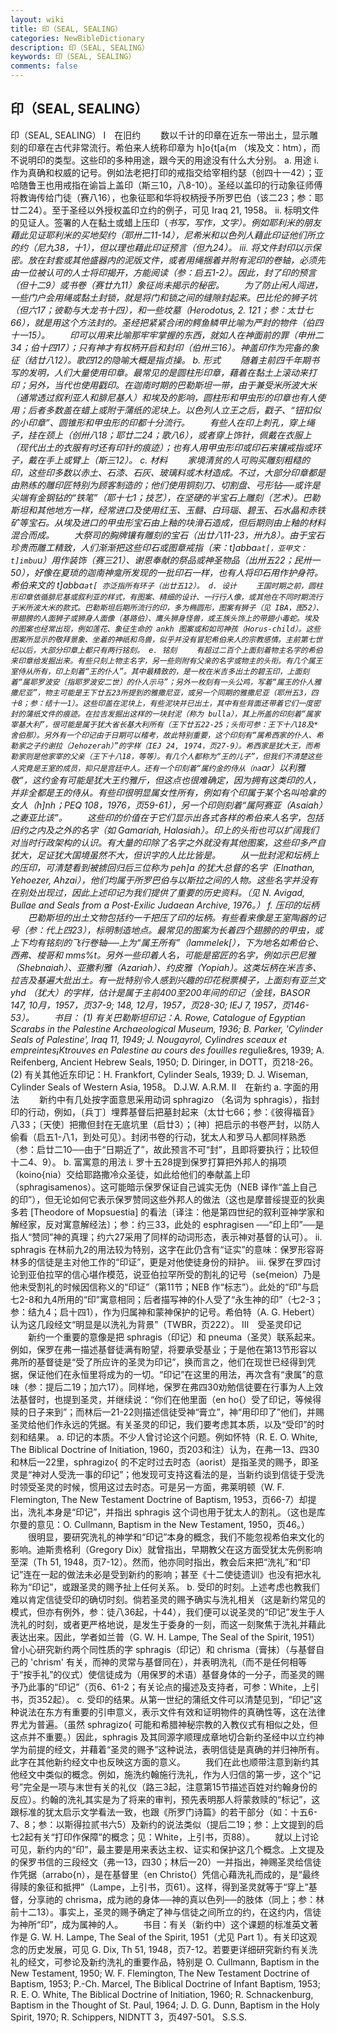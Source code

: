 ```yaml
---
layout: wiki
title: 印（SEAL, SEALING）
categories: NewBibleDictionary
description: 印（SEAL, SEALING）
keywords: 印（SEAL, SEALING）
comments: false
---
```


## 印（SEAL, SEALING）



印（SEAL, SEALING）
Ⅰ　在旧约
　　数以千计的印章在近东一带出土，显示雕刻的印章在古代非常流行。希伯来人统称印章为 h]o{t[a{m （埃及文：htm），而不说明印的类型。这些印的多种用途，跟今天的用途没有什么大分别。
a. 用途
i. 作为真确和权威的记号。例如法老把打印的戒指交给宰相约瑟（创四十一42）；亚哈随鲁王也用戒指在谕旨上盖印（斯三10，八8-10）。圣经以盖印的行动象征师傅将教诲传给门徒（赛八16），也象征耶和华将权柄授予所罗巴伯（该二23；参：耶廿二24）。至于圣经以外授权盖印立约的例子，可见 Iraq
21, 1958。
ii. 标明文件的见证人。签署的人在黏土或蜡上压印（*书写，写作，文字）。例如耶利米的朋友藉此见证耶利米的买地契约（耶卅二11-14），尼希米和以色列人藉此印证他们所立的约（尼九38，十1），但以理也藉此印证预言（但九24）。
iii. 将文件封印以示保密。放在封套或其他盛器内的泥版文件，或者用绳捆着并附有泥印的卷轴，必须先由一位被认可的人士将印揭开，方能阅读（参：启五1-2）。因此，封了印的预言（但十二9）或书卷（赛廿九11）象征尚未揭示的秘密。
　　为了防止闲人闯进，一些门户会用绳或黏土封锁，就是将门和锁之间的缝隙封起来。巴比伦的狮子坑（但六17；彼勒与大龙书十四），和一些坟墓（Herodotus, 2. 121；参：太廿七66），就是用这个方法封的。圣经把紧紧合闭的鳄鱼鳞甲比喻为严封的物件（伯四十一15）。
　　印可以用来比喻那牢牢掌握的东西，就如人在神面前的罪（申卅二34；伯十四17）；只有神才有权柄开启和封印（伯卅三16）。神盖印作为完备的象征（结廿八12）。歌四12的隐喻大概是指贞操。
b. 形式
　　随着主前四千年期书写的发明，人们大量使用印章。最常见的是圆柱形印章，藉着在黏土上滚动来打印；另外，当代也使用戳印。在迦南时期的巴勒斯坦一带，由于兼受米所波大米（通常透过叙利亚人和腓尼基人）和埃及的影响，圆柱形和甲虫形的印章也有人使用；后者多数盖在蜡上或附于蒲纸的泥块上。以色列人立王之后，戳子、“钮扣似的小印章”、圆锥形和甲虫形的印都十分流行。
　　有些人在印上刺孔，穿上绳子，挂在颈上（创卅八18；耶廿二24；歌八6），或者穿上饰针，佩戴在衣服上（现代出土的衣服有时还有印针的痕迹）；也有人用甲虫形印或印石来镶戒指或环子，戴在手上或臂上（斯三12）。
c. 材料
　　家境清贫的人可购买雕刻粗糙的印，这些印多数以赤土、石漆、石灰、玻璃料或木材造成。不过，大部分印章都是由熟练的雕印匠特别为顾客制造的；他们使用铜刻刀、切割盘、弓形钻──或许是尖端有金钢钻的“铁笔”（耶十七1；*技艺），在坚硬的半宝石上雕刻（*艺术）。巴勒斯坦和其他地方一样，经常进口及使用红玉、玉髓、白玛瑙、碧玉、石水晶和赤铁矿等宝石。从埃及进口的甲虫形宝石由上釉的块滑石造成，但后期则由上釉的材料混合而成。
　　大祭司的胸牌镶有雕刻的宝石（出廿八11-23，卅九8）。由于宝石珍贵而雕工精致，人们渐渐把这些印石或图章戒指（来：t]abba`at[，亚甲文：t]imbu`u）用作装饰（赛三21）、谢恩奉献的祭品或神圣物品（出卅五22；民卅一50），好像在夏琐的迦南神龛所发现的一批印石一样，也有人将印石用作*护身符。希伯来文的 t]abba`at[ 亦泛指所有环子（出廿五12）。
d. 设计
　　王国时期之前，圆柱形印章依循腓尼基或叙利亚的样式，有图案、精细的设计、一行行人像，或其他在不同时期流行于米所波大米的款式。巴勒斯坦后期所流行的印，多为椭圆形，图案有狮子（见 IBA，图52）、带翅膀的人面狮子或狮身人面像（基路伯）、鹰头狮身怪兽，或王族头饰上的带翅小毒蛇。埃及的图案也经常出现，例如莲花、象征生命的 ankh 图案或和如司神孩（Horus-child）。这些图案所显示的敬拜景象、坐着的神祇和鸟兽，似乎并没有冒犯希伯来人的宗教感情。主前第七世纪以后，大部分印章上都只有两行铭刻。
e. 铭刻
　　有超过二百个上面刻着物主名字的希伯来印章给发掘出来。有些只刻上物主名字，另一些则附有父亲的名字或物主的头衔。有几个属王室侍从所有，印上刻着“王的仆人”。其中最精致的，是一枚在米吉多出土的碧玉印，上面刻着“属耶罗波安〔指耶罗波安二世〕的仆人示马”；另外一枚刻有一头公鸡，写着“属王的仆人雅撒尼亚”，物主可能是王下廿五23所提到的雅撒尼亚，或另一个同期的雅撒尼亚（耶卅五3，四十8；参：结十一1）。这些印盖在泥块上，有些泥块并已出土，其中有些背面还带着它们一度密封的蒲纸文件的痕迹。在拉吉发掘出这样的一块封泥（称为 bulla），其上所盖的印刻着“属家宰基大利”，很可能是属于犹大省长基大利所有（王下廿五22-25；头衔可参：王下十八18及*舍伯那）。另外有一个印记由于日期可以稽考，故此特别重要，这个印刻有“属希西家的仆人、希勒家之子约谢拉（Jehozerah）”的字样（IEJ
24, 1974，页27-9）。希西家是犹大王，而希勒家则是他家宰的父亲（王下十八18，等等）。有几个人都称为“王的儿子”，但我们不清楚这些人究竟是王室的成员，抑只是宫廷中人。还有一个印刻着“属约金的侍从（na`ar）以利雅敬”，这约金有可能是犹大王*约雅斤，但这点也很难确定，因为拥有这类印的人，并非全都是王的侍从。有些印很明显属女性所有，例如有个印属于某个名叫哈拿的女人（h]nh；PEQ
108，1976，页59-61），另一个印则刻着“属阿赛亚（Asaiah）之妻亚比该”。
　　这些印的价值在于它们显示出各式各样的希伯来人名字，包括旧约之内及之外的名字（如 Gamariah, Halasiah）。印上的头衔也可以扩阔我们对当时行政架构的认识。有大量的印除了名字之外就没有其他图案，这些印多产自犹大，足证犹大国境虽然不大，但识字的人比比皆是。
　　从一批封泥和坛柄上的压印，可清楚看到被掳回归后三位称为 peh]a 的犹大总督的名字（Elnathan, Yehoezer, Ahzai），他们均属于所罗巴伯与以斯拉之间的人物。这些名字并没有在别处出现过，因此上述印记为我们提供了重要的历史资料。（见 N. Avigad, Bullae and Seals from a Post-Exilic Judaean
Archive, 1976。）
f. 压印的坛柄
　　巴勒斯坦的出土文物包括约一千把压了印的坛柄。有些看来像是王室陶器的记号（参：代上四23），标明制造地点。最常见的图案为长着四个翅膀的的甲虫，或上下均有铭刻的飞行卷轴──上为“属王所有”（lammelek[），下为地名如希伯仑、西弗、梭哥和 mms%t。另外一些印着人名，可能是窑匠的名字，例如示巴尼雅（Shebnaiah）、亚撒利雅（Azariah）、约皮雅（Yopiah）。这类坛柄在米吉多、拉吉及基遍大批出土。有一批特别令人感到兴趣的印花税票模子，上面刻有亚兰文 yhd （犹大）的字样，估计是属于主前400至200年间的印记（*金钱，BASOR
147, 10月，1957，页37-9; 148, 12月，1957，页28-30; IEJ 7, 1957，页146-53）。
　　书目： (1) 有关巴勒斯坦印记：A. Rowe, Catalogue of Egyptian Scarabs in the
Palestine Archaeological Museum, 1936; B. Parker, 'Cylinder Seals of
Palestine', Iraq 11, 1949; J.
Nougayrol, Cylindres sceaux et empreintes¡Ktrouve*s en
Palestine au cours des fouilles re*gulie&res, 1939; A. Reifenberg, Ancient Hebrew Seals, 1950; D. Diringer,
in DOTT，页218-26。(2) 有关其他近东印记：H. Frankfort, Cylinder Seals, 1939; D. J. Wiseman, Cylinder Seals of Western Asia, 1958。
D.J.W.
A.R.M.
Ⅱ　在新约
a. 字面的用法
　　新约中有几处按字面意思采用动词 sphragizo （名词为 sphragis），指封印的行动，例如，〔兵丁〕埋葬基督后把墓封起来（太廿七66；参：《彼得福音》八33；〔天使〕把撒但封在无底坑里（启廿3）；〔神〕把启示的书卷严封，以防人偷看（启五1-八1，到处可见）。封闭书卷的行动，犹太人和罗马人都同样熟悉（参：启廿二10──由于“日期近了”，故此预言不可“封”，且即将要执行；比较但十二4、9）。
b. 富寓意的用法
i. 罗十五28提到保罗打算把外邦人的捐项（koino{nia）交给耶路撒冷众圣徒，如此给他们的奉献盖上印（sphragisamenos）。这可能暗示保罗保证自己诚实无伪（NEB 译作“盖上自己的印”），但无论如何它表示保罗赞同这些外邦人的做法（这也是摩普绥提亚的狄奥多若 [Theodore of Mopsuestia] 的看法〔译注：他是第四世纪的叙利亚神学家和解经家，反对寓意解经法〕；参：约三33，此处的 esphragisen ──“印上印”──是指人“赞同”神的真理；约六27采用了同样的动词形态，表示神对基督的认可）。
ii. sphragis 在林前九2的用法较为特别，这字在此仍含有“证实”的意味：保罗形容哥林多的信徒是主对他工作的“印证”，更是对他使徒身份的辩护。
iii. 保罗在罗四讨论到亚伯拉罕的信心堪作模范，说亚伯拉罕所受的割礼的记号（se{meion）乃是他未受割礼的时候因信称义的“印证”（第11节；NEB 作“标志”）。此处的“印”与启七2-8和九4所用的“印”寓意相同；后者描写神的仆人受了“永生神的印”（七2-3；参：结九4；启十四1），作为归属神和蒙神保护的记号。希伯特（A. G. Hebert）认为这几段经文“明显是以洗礼为背景”（TWBR，页222）。
Ⅲ　受圣灵印记
　　新约一个重要的意像是把 sphragis（印记）和 pneuma（圣灵）联系起来。例如，保罗在弗一描述基督徒满有盼望，将要承受基业；于是他在第13节形容以弗所的基督徒是“受了所应许的圣灵为印记”，换而言之，他们在现世已经得到凭据，保证他们在永恒里将成为的一切。“印记”在这里的用法，再次含有“隶属”的意味（参：提后二19；加六17）。同样地，保罗在弗四30劝勉信徒要在行事为人上效法基督时，也提到圣灵，并继续说：“你们在他里面（en ho{）受了印记，等候得赎的日子来到”；而林后一21-22则描述信徒受神“膏立”，神“用印印了”他们，并赐圣灵给他们作永远的凭据。有关圣灵的印记，我们要考虑其本质，以及“受印”的时刻和结果。
a. 印记的本质。不少人曾讨论这个问题。例如怀特（R. E. O. White, The Biblical Doctrine of Initiation,
1960，页203和注）认为，在弗一13、四30和林后一22里，sphragizo{ 的不定时过去时态（aorist）是指圣灵的赐予，即圣灵是“神对人受洗一事的印记”；他发现可支持这看法的是，当新约谈到信徒于受洗时领受圣灵的时候，惯用这过去时态。可是另一方面，弗莱明顿（W. F. Flemington, The New Testament Doctrine of Baptism,
1953，页66-7）却提出，洗礼本身是“印记”，并指出 sphragis 这个词也用于犹太人的割礼。（这也是库尔曼的意见：O. Cullmann, Baptism in the New Testament, 1950，页46。）
　　很明显，要研究洗礼的神学和“印记”本身的概念，我们不能忽视希伯来文化的影响。迪斯贵格利（Gregory Dix）就曾指出，早期教父在这方面受犹太先例影响至深（Th
51, 1948，页7-12）。然而，他亦同时指出，教会后来把“洗礼”和“印记”连在一起的做法未必是受到新约的影响；甚至《十二使徒遗训》也没有把水礼称为“印记”，或跟圣灵的赐予扯上任何关系。
b. 受印的时刻。上述考虑也教我们难以肯定信徒受印的确切时刻。倘若圣灵的赐予确实与洗礼相关（这是新约常见的模式，但亦有例外，参：徒八36起，十44），我们便可以说圣灵的“印记”发生于人洗礼的时刻，或者更严格地说，是发生于委身的一刻，而这一刻聚焦于洗礼并藉此表达出来。因此，学者如兰普（G. W. H. Lampe, The Seal of the Spirit, 1951）曾小心研究新约两个同性质的字 sphragis（印记）和 chrisma（膏抹）（与基督自己的 'chrism' 有关，而神的灵常与基督同在），并表明洗礼（而不是任何相等于“按手礼”的仪式）使信徒成为（用保罗的术语）基督身体的一分子，而圣灵的赐予乃此事的“印记”（页6、61-2；有关论点的撮述及支持者，可参：White，上引书，页352起）。
c. 受印的结果。从第一世纪的蒲纸文件可以清楚见到，“印记”这种说法在东方有重要的引申意义，表示文件有效和证明物件的真确性等，这在法律界尤为普遍。（虽然 sphragizo{ 可能和希腊神秘宗教的入教仪式有相似之处，但这点并不重要。）因此，sphragis 及其同源字顺理成章地切合新约圣经中以立约神学为前提的经文，并藉着“圣灵的赐予”这种说法，表明信徒是真确的并归神所有。此字在其他新约经文中也反映这方面的意义。
　　我们在此也顺带注意到新约其他经文中类似的概念。例如，施洗约翰施行洗礼，作为人归信的第一步，这个“记号”完全是一项与末世有关的礼仪（路三3起，注意第15节描述百姓对约翰身份的反应）。约翰的洗礼其实是为了将来的审判，预先表明那人将蒙救赎的“标记”，这跟标准的犹太启示文学看法一致，也跟《所罗门诗篇》的若干部分（如：十五6-7、8；参：以斯得拉贰书六5）及新约的说法类似（提后二19；参：上文提到的启七2起有关“打印作保障”的概念；见：White，上引书，页88）。
　　就以上讨论可见，新约内的“印”，最主要是用来表达主权、证实和保护这几个概念。上文提及的保罗书信的三段经文（弗一13，四30；林后一20）一并指出，神赐圣灵给信徒作凭据（arrabo{n），是在基督里（en Christo{）凭信心藉洗礼而成的，是“最终得赎的象征和抵押”（Lampe，上引书，页61）。这样，得到圣灵就等于“穿上”基督，分享祂的 chrisma，成为祂的身体──神的真以色列──的肢体（同上；参：林前十二13）。事实上，圣灵的赐予确定了神与信徒之间所立的约，在这约内，信徒为神所“印”，成为属神的人。
　　书目：有关（新约中）这个课题的标准英文著作是 G. W. H. Lampe, The Seal of the Spirit, 1951（尤见 Part 1）。有关印这观念的历史发展，可见 G. Dix, Th 51, 1948，页7-12。若要更详细研究新约有关洗礼的经文，可参论及新约洗礼的重要作品，特别是 O. Cullmann, Baptism in the New Testament, 1950; W.
F. Flemington, The New Testament Doctrine
of Baptism, 1953; P.-Ch. Marcel, The
Biblical Doctrine of Infant Baptism, 1953; R. E. O. White, The Biblical Doctrine of Initiation,
1960; R. Schnackenburg, Baptism in the
Thought of St. Paul, 1964; J. D. G. Dunn, Baptism in the Holy Spirit, 1970; R. Schippers, NIDNTT 3，页497-501。
S.S.S.




